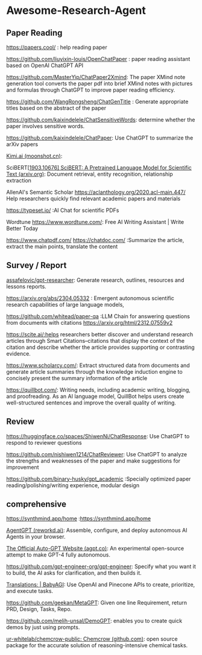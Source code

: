 # Awesome-Research-Agent

## Paper Reading

https://papers.cool/ : help reading paper

https://github.com/liuyixin-louis/OpenChatPaper :  paper reading assistant based on OpenAI ChatGPT API

https://github.com/MasterYip/ChatPaper2Xmind: The paper XMind note generation tool converts the paper pdf into brief XMind notes with pictures and formulas through ChatGPT to improve paper reading efficiency.

https://github.com/WangRongsheng/ChatGenTitle : Generate appropriate titles based on the abstract of the paper

https://github.com/kaixindelele/ChatSensitiveWords: determine whether the paper involves sensitive words.

https://github.com/kaixindelele/ChatPaper: Use ChatGPT to summarize the arXiv papers

[Kimi.ai  (moonshot.cn)](https://kimi.moonshot.cn/): 

SciBERT[[1903.10676\] SciBERT: A Pretrained Language Model for Scientific Text (arxiv.org)](https://arxiv.org/abs/1903.10676): Document retrieval, entity recognition, relationship extraction

AllenAI's Semantic Scholar https://aclanthology.org/2020.acl-main.447/   Help researchers quickly find relevant academic papers and materials

https://typeset.io/ :AI Chat for scientific PDFs

Wordtune https://www.wordtune.com/: Free AI Writing Assistant | Write Better Today

https://www.chatpdf.com/
https://chatdoc.com/  :Summarize the article, extract the main points, translate the content

## Survey / Report

[assafelovic/gpt-researcher](https://github.com/assafelovic/gpt-researcher): Generate research, outlines, resources and lessons reports.

https://arxiv.org/abs/2304.05332 : Emergent autonomous scientific research capabilities of large language models,

https://github.com/whitead/paper-qa :LLM Chain for answering questions from documents with citations
https://arxiv.org/html/2312.07559v2

https://scite.ai/:helps researchers better discover and understand research articles through Smart Citations–citations that display the context of the citation and describe whether the article provides supporting or contrasting evidence.

https://www.scholarcy.com/: Extract structured data from documents and generate article summaries through the knowledge induction engine to concisely present the summary information of the article

https://quillbot.com/: Writing needs, including academic writing, blogging, and proofreading. As an AI language model, QuillBot helps users create well-structured sentences and improve the overall quality of writing.

## Review

https://huggingface.co/spaces/ShiwenNi/ChatResponse: Use ChatGPT to respond to reviewer questions

https://github.com/nishiwen1214/ChatReviewer: Use ChatGPT to analyze the strengths and weaknesses of the paper and make suggestions for improvement

https://github.com/binary-husky/gpt_academic :Specially optimized paper reading/polishing/writing experience, modular design

## comprehensive

https://synthmind.app/home :https://synthmind.app/home

[AgentGPT (reworkd.ai)](https://agentgpt.reworkd.ai/zh): Assemble, configure, and deploy autonomous AI Agents in your browser.

[The Official Auto-GPT Website (agpt.co)](https://news.agpt.co/): An experimental open-source attempt to make GPT-4 fully autonomous.

https://github.com/gpt-engineer-org/gpt-engineer: Specify what you want it to build, the AI asks for clarification, and then builds it.

[Translations: | BabyAGI](https://babyagi.org/): Use OpenAI and Pinecone APIs to create, prioritize, and execute tasks.

https://github.com/geekan/MetaGPT: Given one line Requirement, return PRD, Design, Tasks, Repo.

https://github.com/melih-unsal/DemoGPT: enables you to create quick demos by just using prompts.

[ur-whitelab/chemcrow-public: Chemcrow (github.com)](https://github.com/ur-whitelab/chemcrow-public): open source package for the accurate solution of reasoning-intensive chemical tasks.













